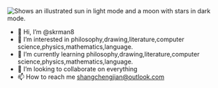 <picture>
  <source media="(prefers-color-scheme: dark)" srcset="https://images/image.png">
  <source media="(prefers-color-scheme: light)" srcset="https://images/image.png">
  <img alt="Shows an illustrated sun in light mode and a moon with stars in dark mode." src="https://images/image.png">
</picture>

- 👋 Hi, I’m @skrman8
- 👀 I’m interested in philosophy,drawing,literature,computer science,physics,mathematics,language.
- 🌱 I’m currently learning philosophy,drawing,literature,computer science,physics,mathematics,language.
- 💞️ I’m looking to collaborate on everything
- 📫 How to reach me shangchengjian@outlook.com

<!---
skrman8/skrman8 is a ✨ special ✨ repository because its `README.md` (this file) appears on your GitHub profile.
You can click the Preview link to take a look at your changes.
--->
